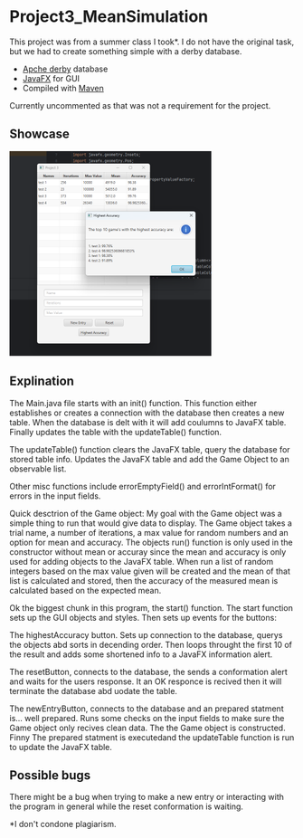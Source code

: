 # Project3_MeanSimulation
This project was from a summer class I took*. I do not have the original task, but we had to create something simple with a derby database.

- [Apche derby](https://db.apache.org/derby/) database
- [JavaFX](https://openjfx.io/) for GUI
- Compiled with [Maven](https://maven.apache.org/)

Currently uncommented as that was not a requirement for the project.

## Showcase

<img src="project_3_screenshot.png" width="357" height="362">

## Explination

The Main.java file starts with an init() function. This function either establishes or creates a connection with the database then creates a new table. When the database is delt with it will add coulumns to JavaFX table. Finally updates the table with the updateTable() function.

The updateTable() function clears the JavaFX table, query the database for stored table info. Updates the JavaFX table and add the Game Object to an observable list.

Other misc functions include errorEmptyField() and errorIntFormat() for errors in the input fields.

Quick desctrion of the Game object:
  My goal with the Game object was a simple thing to run that would give data to display. The Game object takes a trial name, a number of iterations, a max value for random numbers and an option for mean and accuracy. The objects run() function is only used in the constructor without mean or accuray since the mean and accuracy is only used for adding objects to the JavaFX table. When run a list of random integers based on the max value given will be created and the mean of that list is calculated and stored, then the accuracy of the measured mean is calculated based on the expected mean.

Ok the biggest chunk in this program, the start() function. The start function sets up the GUI objects and styles. Then sets up events for the buttons: 

  The highestAccuracy button. Sets up connection to the database, querys the objects abd sorts in decending order. Then loops throught the first 10 of the result and adds some shortened info to a JavaFX information alert.
  
  The resetButton, connects to the database, the sends a conformation alert and waits for the users response. It an OK responce is recived then it will terminate the database abd uodate the table.
  
  The newEntryButton, connects to the database and an prepared statment is... well prepared. Runs some checks on the input fields to make sure the Game object only recives clean data. The the Game object is constructed. Finny The prepared statment is executedand the updateTable function is run to update the JavaFX table.


## Possible bugs
  There might be a bug when trying to make a new entry or interacting with the program in general while the reset conformation is waiting.
  

*I don't condone plagiarism.
